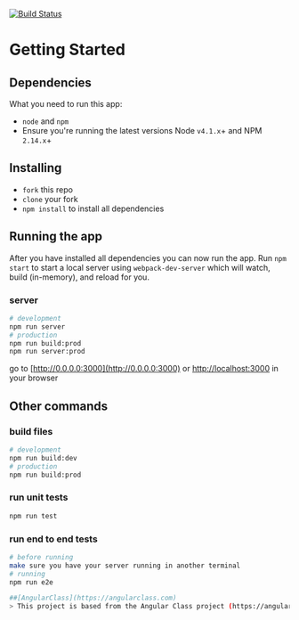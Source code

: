 [![Build Status](https://travis-ci.org/wsquared/property-listing.svg?branch=master)](https://travis-ci.org/wsquared/property-listing)

# Getting Started
## Dependencies
What you need to run this app:
* `node` and `npm`
* Ensure you're running the latest versions Node `v4.1.x`+ and NPM `2.14.x`+

## Installing
* `fork` this repo
* `clone` your fork
* `npm install` to install all dependencies

## Running the app
After you have installed all dependencies you can now run the app. Run `npm start` to start a local server using `webpack-dev-server` 
which will watch, build (in-memory), and reload for you.

### server
```bash
# development
npm run server
# production
npm run build:prod
npm run server:prod
```
go to [http://0.0.0.0:3000](http://0.0.0.0:3000) or [http://localhost:3000](http://localhost:3000) in your browser

## Other commands

### build files
```bash
# development
npm run build:dev
# production
npm run build:prod
```

### run unit tests
```bash
npm run test
```

### run end to end tests
```bash
# before running
make sure you have your server running in another terminal
# running
npm run e2e

##[AngularClass](https://angularclass.com)
> This project is based from the Angular Class project (https://angularclass.com)

